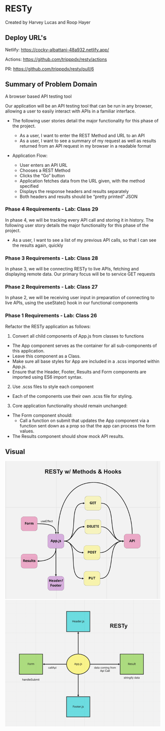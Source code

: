 # RESTy

Created by Harvey Lucas and Roop Hayer

## Deploy URL's

Netlify: https://cocky-albattani-48a932.netlify.app/

Actions: https://github.com/tripppdx/resty/actions

PR: https://github.com/tripppdx/resty/pull/6

## Summary of Problem Domain

A browser based API testing tool

Our application will be an API testing tool that can be run in any browser, allowing a user to easily interact with APIs in a familiar interface.

- The following user stories detail the major functionality for this phase of the project.

  - As a user, I want to enter the REST Method and URL to an API
  - As a user, I want to see a summary of my request as well as results returned from an API request in my browser in a readable format

- Application Flow:

  - User enters an API URL
  - Chooses a REST Method
  - Clicks the “Go” button
  - Application fetches data from the URL given, with the method specified
  - Displays the response headers and results separately
  - Both headers and results should be “pretty printed” JSON

### Phase 4 Requirements - Lab: Class 29

In phase 4, we will be tracking every API call and storing it in history. The following user story details the major functionality for this phase of the project.

- As a user, I want to see a list of my previous API calls, so that I can see the results again, quickly

### Phase 3 Requirements - Lab: Class 28

In phase 3, we will be connecting RESTy to live APIs, fetching and displaying remote data. Our primary focus will be to service GET requests

### Phase 2 Requirements - Lab: Class 27

In phase 2, we will be receiving user input in preparation of connecting to live APIs, using the useState() hook in our functional components

### Phase 1 Requirements - Lab: Class 26

Refactor the RESTy application as follows:

1. Convert all child components of App.js from classes to functions

- The App component serves as the container for all sub-components of this application.
- Leave this component as a Class.
- Make sure all base styles for App are included in a .scss imported within App.js.
- Ensure that the Header, Footer, Results and Form components are imported using ES6 import syntax.

2. Use .scss files to style each component

- Each of the components use their own .scss file for styling.

3. Core application functionality should remain unchanged:

- The Form component should:
  - Call a function on submit that updates the App component via a function sent down as a prop so that the app can process the form values.
- The Results component should show mock API results.

## Visual

![RESTy API](./assets/resty-api.png)
![RESTy](./assets/resty.png)
